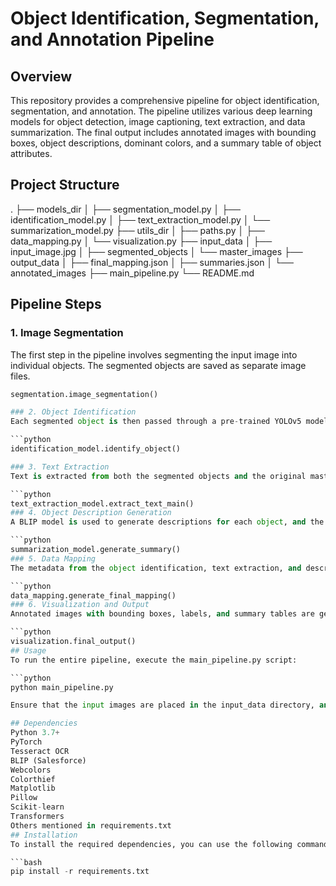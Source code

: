 # Object Identification, Segmentation, and Annotation Pipeline

## Overview
This repository provides a comprehensive pipeline for object identification, segmentation, and annotation. The pipeline utilizes various deep learning models for object detection, image captioning, text extraction, and data summarization. The final output includes annotated images with bounding boxes, object descriptions, dominant colors, and a summary table of object attributes.

## Project Structure

.
├── models_dir
│ ├── segmentation_model.py
│ ├── identification_model.py
│ ├── text_extraction_model.py
│ └── summarization_model.py
├── utils_dir
│ ├── paths.py
│ ├── data_mapping.py
│ └── visualization.py
├── input_data
│ ├── input_image.jpg
│ ├── segmented_objects
│ └── master_images
├── output_data
│ ├── final_mapping.json
│ ├── summaries.json
│ └── annotated_images
├── main_pipeline.py
└── README.md



## Pipeline Steps

### 1. Image Segmentation
The first step in the pipeline involves segmenting the input image into individual objects. The segmented objects are saved as separate image files.

```python
segmentation.image_segmentation()

### 2. Object Identification
Each segmented object is then passed through a pre-trained YOLOv5 model to identify the object class.

```python
identification_model.identify_object()

### 3. Text Extraction
Text is extracted from both the segmented objects and the original master images using Tesseract OCR.

```python
text_extraction_model.extract_text_main()
### 4. Object Description Generation
A BLIP model is used to generate descriptions for each object, and the dominant color of each object is also extracted.

```python
summarization_model.generate_summary()
### 5. Data Mapping
The metadata from the object identification, text extraction, and description generation stages are mapped to the corresponding master image.

```python
data_mapping.generate_final_mapping()
### 6. Visualization and Output
Annotated images with bounding boxes, labels, and summary tables are generated and saved.

```python
visualization.final_output()
## Usage
To run the entire pipeline, execute the main_pipeline.py script:

```python
python main_pipeline.py

Ensure that the input images are placed in the input_data directory, and the results will be saved in the output_data directory.

## Dependencies
Python 3.7+
PyTorch
Tesseract OCR
BLIP (Salesforce)
Webcolors
Colorthief
Matplotlib
Pillow
Scikit-learn
Transformers
Others mentioned in requirements.txt
## Installation
To install the required dependencies, you can use the following command:

```bash
pip install -r requirements.txt